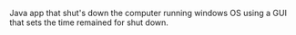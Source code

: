 Java app that shut's down the computer running windows OS using a GUI that sets the time remained for shut down.
